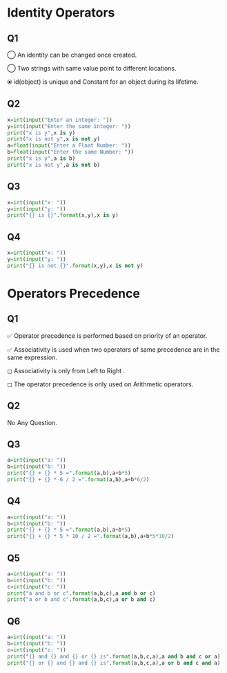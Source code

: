 # Identity Operators





## Q1

◯ An identity can be changed once created.

◯ Two strings with same value point to different locations.

⦿ id(object) is unique and Constant for an object during its lifetime.

## Q2


```python
x=int(input("Enter an integer: "))
y=int(input("Enter the same integer: "))
print("x is y",x is y)
print("x is not y",x is not y)
a=float(input("Enter a Float Number: "))
b=float(input("Enter the same Number: "))
print("x is y",a is b)
print("x is not y",a is not b)
```

## Q3


```python
x=int(input("x: "))
y=int(input("y: "))
print("{} is {}".format(x,y),x is y)
```

## Q4


```python
x=int(input("x: "))
y=int(input("y: "))
print("{} is not {}".format(x,y),x is not y)
```

# Operators Precedence


## Q1

✅ Operator precedence is performed based on priority of an operator.

✅ Associativity is used when two operators of same precedence are in the same expression.

◻ Associativity is only from Left to Right .

◻ The operator precedence is only used on Arithmetic operators.

## Q2
No Any Question.
## Q3


```python
a=int(input("a: "))
b=int(input("b: "))
print("{} + {} * 5 =".format(a,b),a+b*5)
print("{} + {} * 6 / 2 =".format(a,b),a+b*6/2)
```

## Q4


```python
a=int(input("a: "))
b=int(input("b: "))
print("{} + {} * 5 =".format(a,b),a+b*5)
print("{} + {} * 5 * 10 / 2 =".format(a,b),a+b*5*10/2)
```

## Q5


```python
a=int(input("a: "))
b=int(input("b: "))
c=int(input("c: "))
print("a and b or c".format(a,b,c),a and b or c)
print("a or b and c".format(a,b,c),a or b and c)
```

## Q6


```python
a=int(input("a: "))
b=int(input("b: "))
c=int(input("c: "))
print("{} and {} and {} or {} is".format(a,b,c,a),a and b and c or a)
print("{} or {} and {} and {} is".format(a,b,c,a),a or b and c and a)
```
